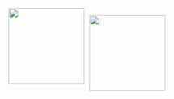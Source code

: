 <div style="display: flex; gap: 0 10px;">
<img src="https://github-readme-stats.vercel.app/api?username=BinaryFool-Hub&theme=github&show_icons=true&locale=cn&count_private=true&include_all_commits=true&hide=prs,issues"
	alt=""  height="150px"/>

<img src="https://github-readme-stats.vercel.app/api/top-langs/?username=BinaryFool-Hub&layout=compact&locale=cn&theme=github"
	alt="" height="150px"/>
</div>
